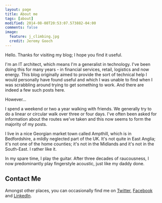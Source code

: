 ```yaml
---
layout: page
title: About me
tags: [about]
modified: 2014-08-08T20:53:07.573882-04:00
comments: false
image:
  feature: j_climbing.jpg
  credit: Jeremy Gooch
---
```


Hello.  Thanks for visiting my blog; I hope you find it useful.

I'm an IT architect, which means I'm a generalist in technology.  I've been doing this for many years - in financial services, retail, logistics and now energy.  This blog originally aimed to provide the sort of technical help I would personally have found useful and which I was unable to find when I was scrabbling around trying to get something to work.  And there are indeed a few such posts here.

However...

I spend a weekend or two a year walking with friends.  We generally try to do a linear or circular walk over three or four days.  I've often been asked for information about the routes we've taken and this now seems to form the majority of my posts.

I live in a nice Georgian market town called Ampthill, which is in Bedfordshire, a mildly neglected part of the UK.  It's not quite in East Anglia; it's not one of the home counties; it's not in the Midlands and it's not in the South-East.  I rather like it.

In my spare time, I play the guitar.  After three decades of raucousness, I now predominantly play fingerstyle acoustic, just like my daddy done.


## Contact Me

Amongst other places, you can occasionally find me on [Twitter][Twitter], [Facebook][Facebook] and [LinkedIn][LinkedIn].

[Twitter]: https://twitter.com/goochjs
[Facebook]: https://www.facebook.com/goochjs
[LinkedIn]: https://www.linkedin.com/in/jeremygooch
